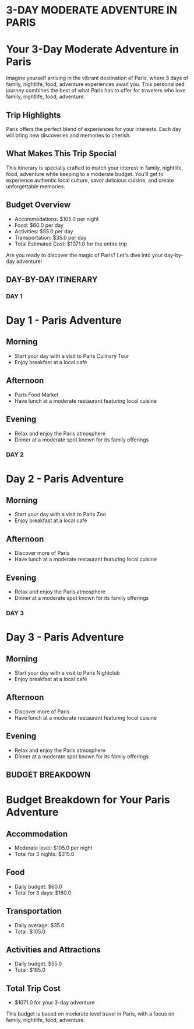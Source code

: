 # 3-DAY MODERATE ADVENTURE IN PARIS


# Your 3-Day Moderate Adventure in Paris

Imagine yourself arriving in the vibrant destination of Paris, where 3 days of family, nightlife, food, adventure experiences await you. This personalized journey combines the best of what Paris has to offer for travelers who love family, nightlife, food, adventure.

## Trip Highlights

Paris offers the perfect blend of experiences for your interests. Each day will bring new discoveries and memories to cherish.

## What Makes This Trip Special

This itinerary is specially crafted to match your interest in family, nightlife, food, adventure while keeping to a moderate budget. You'll get to experience authentic local culture, savor delicious cuisine, and create unforgettable memories.

## Budget Overview

* Accommodations: $105.0 per night
* Food: $60.0 per day
* Activities: $55.0 per day
* Transportation: $35.0 per day
* Total Estimated Cost: $1071.0 for the entire trip

Are you ready to discover the magic of Paris? Let's dive into your day-by-day adventure!


## DAY-BY-DAY ITINERARY

### DAY 1

# Day 1 - Paris Adventure

## Morning
* Start your day with a visit to Paris Culinary Tour
* Enjoy breakfast at a local café

## Afternoon
* Paris Food Market
* Have lunch at a moderate restaurant featuring local cuisine

## Evening
* Relax and enjoy the Paris atmosphere
* Dinner at a moderate spot known for its family offerings


### DAY 2

# Day 2 - Paris Adventure

## Morning
* Start your day with a visit to Paris Zoo
* Enjoy breakfast at a local café

## Afternoon
* Discover more of Paris
* Have lunch at a moderate restaurant featuring local cuisine

## Evening
* Relax and enjoy the Paris atmosphere
* Dinner at a moderate spot known for its family offerings


### DAY 3

# Day 3 - Paris Adventure

## Morning
* Start your day with a visit to Paris Nightclub
* Enjoy breakfast at a local café

## Afternoon
* Discover more of Paris
* Have lunch at a moderate restaurant featuring local cuisine

## Evening
* Relax and enjoy the Paris atmosphere
* Dinner at a moderate spot known for its family offerings



## BUDGET BREAKDOWN


# Budget Breakdown for Your Paris Adventure

## Accommodation
* Moderate level: $105.0 per night
* Total for 3 nights: $315.0

## Food
* Daily budget: $60.0
* Total for 3 days: $180.0

## Transportation
* Daily average: $35.0
* Total: $105.0

## Activities and Attractions
* Daily budget: $55.0
* Total: $165.0

## Total Trip Cost
* $1071.0 for your 3-day adventure

This budget is based on moderate level travel in Paris, with a focus on family, nightlife, food, adventure.
